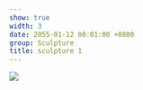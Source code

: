```yaml
---
show: true
width: 3
date: 2055-01-12 00:01:00 +0800
group: Sculpture
title: sculpture 1
---
```

<div>
<a href="/assets/images/photos/sculpture/20220606-DSC08065.jpg" target="_blank">
    <img data-src="/assets/images/photos/sculpture/20220606-DSC08065.jpg" class="lazy w-100 rounded-xl" src="{{ '/assets/images/empty_300x200.png' | relative_url }}">
</a>
</div>
